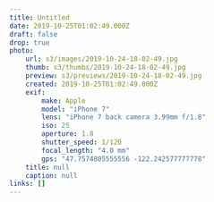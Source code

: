 ```yaml
---
title: Untitled
date: 2019-10-25T01:02:49.000Z
draft: false
drop: true
photo:
    url: s3/images/2019-10-24-18-02-49.jpg
    thumb: s3/thumbs/2019-10-24-18-02-49.jpg
    preview: s3/previews/2019-10-24-18-02-49.jpg
    created: 2019-10-25T01:02:49.000Z
    exif:
        make: Apple
        model: "iPhone 7"
        lens: "iPhone 7 back camera 3.99mm f/1.8"
        iso: 25
        aperture: 1.8
        shutter_speed: 1/120
        focal_length: "4.0 mm"
        gps: "47.7574805555556 -122.242577777778"
    title: null
    caption: null
links: []
---
```

